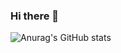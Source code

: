 ### Hi there 👋

![Anurag's GitHub stats](https://github-readme-stats.vercel.app/api?username=Sadman007&count_private=true&show_icons=true)
